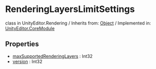 # RenderingLayersLimitSettings
class in UnityEditor.Rendering
 / Inherits from: <a href="https://docs.unity3d.com/6000.0/Documentation/ScriptReference/Object.html">Object</a> / Implemented in: <a href="https://docs.unity3d.com/6000.0/Documentation/ScriptReference/UnityEditor.CoreModule.html">UnityEditor.CoreModule</a>
## Properties
- <a href="https://docs.unity3d.com/6000.0/Documentation/ScriptReference/RenderingLayersLimitSettings-maxSupportedRenderingLayers.html">maxSupportedRenderingLayers</a> : Int32
- <a href="https://docs.unity3d.com/6000.0/Documentation/ScriptReference/RenderingLayersLimitSettings-version.html">version</a> : Int32
